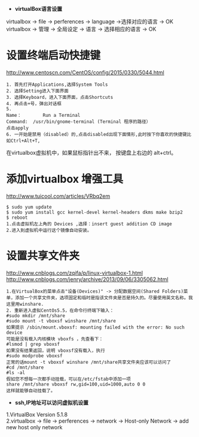 * **virtualBox语言设置**    

virtualbox -> file -> perferences -> language ->选择对应的语言 -> OK     
virtualbox -> 管理 -> 全局设定 -> 语言 -> 选择相应的语言 -> OK     



# 设置终端启动快捷键
http://www.centoscn.com/CentOS/config/2015/0330/5044.html
```
1. 首先打开Applications,选择System Tools
2. 选择Setting进入下面界面
3. 选择Keyboard，进入下面界面，点击Shortcuts
4. 再点击+号，弹出对话框
5. 
Name：        Run a Terminal
Command:  /usr/bin/gnome-terminal (Terminal 程序的路径）
点击apply
6. 一开始是禁用（disabled）的,点击disabled出现下面情形,此时按下你喜欢的快捷键比如Ctrl+Alt+T,
```
在virtualbox虚拟机中，如果鼠标指针出不来， 按键盘上右边的 alt+ctrl。

# 添加virtualbox 增强工具
http://www.tuicool.com/articles/VRbq2em
```
$ sudo yum update
$ sudo yum install gcc kernel-devel kernel-headers dkms make bzip2 
$ reboot
1.点击虚拟机左上角的 Devices ,选择：insert guest addition CD image
2.进入到虚拟机中运行这个镜像自动安装。
```

# 设置共享文件夹
http://www.cnblogs.com/zqifa/p/linux-virtualbox-1.html
http://www.cnblogs.com/jenry/archive/2013/09/06/3305062.html
```
1.在VirtualBox的菜单点击"设备(Devices)" -> 分配数据空间(Shared Folders)菜单，添加一个共享文件夹，选项固定和临时是指该文件夹是否是持久的。尽量使用英文名称。我这里用winshare.
2. 重新进入虚拟CentOs5.5，在命令行终端下输入：
#sudo mkdir /mnt/share
#sudo mount -t vboxsf winshare /mnt/share
如果提示 /sbin/mount.vboxsf: mounting failed with the error: No such device
可能是没有载入内核模块 vboxfs ，先查看下：
#lsmod | grep vboxsf
如果没有结果返回，说明 vboxsf没有载入，执行
#sudo modprobe vboxsf
正常的话mount -t vboxsf winshare /mnt/share共享文件夹应该可以访问了
#cd /mnt/share
#ls -al
假如您不想每一次都手动挂载，可以在/etc/fstab中添加一项
share /mnt/share vboxsf rw,gid=100,uid=1000,auto 0 0
这样就能够自动挂载了。
```

* **ssh,IP地址可以访问虚拟机设置**

1.VirtualBox Version 5.1.8      
2.virtualbox -> file -> perferences -> network -> Host-only Network -> add new host only network